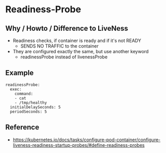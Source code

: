 # Readiness-Probe 

## Why / Howto / Difference to LiveNess 

  * Readiness checks, if container is ready and if it's not READY 
    * SENDS NO TRAFFIC to the container   
  * They are configured exactly the same, but use another keyword
    * readinessProbe instead of livenessProbe 

## Example 

```
readinessProbe:
  exec:
    command:
    - cat
    - /tmp/healthy
  initialDelaySeconds: 5
  periodSeconds: 5
```

## Reference 

  * https://kubernetes.io/docs/tasks/configure-pod-container/configure-liveness-readiness-startup-probes/#define-readiness-probes
